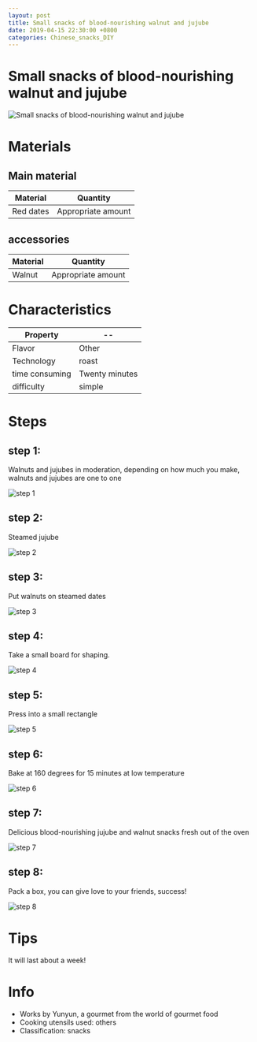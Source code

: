 ```yaml
---
layout: post
title: Small snacks of blood-nourishing walnut and jujube
date: 2019-04-15 22:30:00 +0800
categories: Chinese_snacks_DIY
---
```


# Small snacks of blood-nourishing walnut and jujube

![Small snacks of blood-nourishing walnut and jujube]({{site.baseurl}}/img/450420/450420.jpg)

# Materials


## Main material

Material|Quantity
--|--
Red dates|Appropriate amount

## accessories

Material|Quantity
--|--
Walnut|Appropriate amount

# Characteristics

Property|--
--|--
Flavor|Other
Technology|roast
time consuming|Twenty minutes
difficulty|simple

# Steps

## step 1:

Walnuts and jujubes in moderation, depending on how much you make, walnuts and jujubes are one to one

![step 1]({{site.baseurl}}/img/450420/1.jpg)

## step 2:

Steamed jujube

![step 2]({{site.baseurl}}/img/450420/2.jpg)

## step 3:

Put walnuts on steamed dates

![step 3]({{site.baseurl}}/img/450420/3.jpg)

## step 4:

Take a small board for shaping.

![step 4]({{site.baseurl}}/img/450420/4.jpg)

## step 5:

Press into a small rectangle

![step 5]({{site.baseurl}}/img/450420/5.jpg)

## step 6:

Bake at 160 degrees for 15 minutes at low temperature

![step 6]({{site.baseurl}}/img/450420/6.jpg)

## step 7:

Delicious blood-nourishing jujube and walnut snacks fresh out of the oven

![step 7]({{site.baseurl}}/img/450420/7.jpg)

## step 8:

Pack a box, you can give love to your friends, success!

![step 8]({{site.baseurl}}/img/450420/8.jpg)

# Tips

It will last about a week!

# Info

- Works by Yunyun, a gourmet from the world of gourmet food
- Cooking utensils used: others
- Classification: snacks